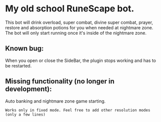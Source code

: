 # My old school RuneScape bot.

This bot will drink overload,  super combat, divine super combat, prayer, restore and absorption potions for you when needed at nightmare zone.
The bot will only start running once it's inside of the nightmare zone.

## Known bug:

When you open or close the SideBar, the plugin stops working and has to be restarted.

## Missing functionality (no longer in development):
Auto banking and nightmare zone game starting.

```Works only in fixed mode. Feel free to add other resolution modes (only a few lines)```
